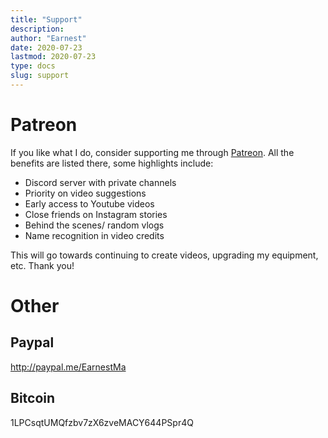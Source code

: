 ```yaml
---
title: "Support"
description:
author: "Earnest"
date: 2020-07-23
lastmod: 2020-07-23
type: docs
slug: support
---
```


# Patreon
If you like what I do, consider supporting me through [Patreon](https://www.patreon.com/letteredplans). All the benefits are listed there, some highlights include:

- Discord server with private channels
- Priority on video suggestions
- Early access to Youtube videos
- Close friends on Instagram stories
- Behind the scenes/ random vlogs
- Name recognition in video credits

This will go towards continuing to create videos, upgrading my equipment, etc. Thank you!

# Other
## Paypal
http://paypal.me/EarnestMa
## Bitcoin
1LPCsqtUMQfzbv7zX6zveMACY644PSpr4Q
